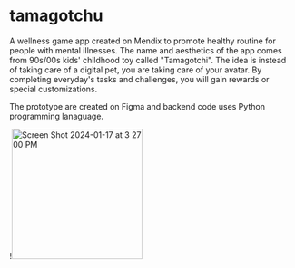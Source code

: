 # tamagotchu
A wellness game app created on Mendix to promote healthy routine for people with mental illnesses. The name and aesthetics of the app comes from 90s/00s kids' childhood toy called "Tamagotchi". The idea is instead of taking care of a digital pet, you are taking care of your avatar. By completing everyday's tasks and challenges, you will gain rewards or special customizations. 


The prototype are created on Figma and backend code uses Python programming lanaguage.



!<img width="230" alt="Screen Shot 2024-01-17 at 3 27 00 PM" src="https://github.com/mngngc/tamagotchu/assets/97634408/ec68cad7-df0f-42ce-9065-daa9c8a5b523">
